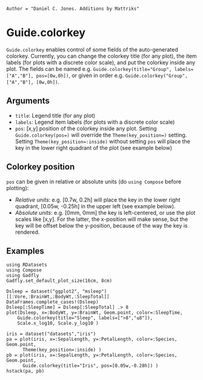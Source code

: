```@meta
Author = "Daniel C. Jones. Additions by Mattriks"
```

# Guide.colorkey

`Guide.colorkey` enables control of some fields of the auto-generated colorkey. Currently, you can change the colorkey title (for any plot), the item labels (for plots with a discrete color scale), and put the colorkey inside any plot. The fields can be named e.g. `Guide.colorkey(title="Group", labels=["A","B"], pos=[0w,0h])`, or given in order e.g. `Guide.colorkey("Group", ["A","B"], [0w,0h])`.

## Arguments
  * `title`: Legend title (for any plot)
  * `labels`: Legend item labels (for plots with a discrete color scale)
  * `pos`: [x,y] position of the colorkey inside any plot. Setting `Guide.colorkey(pos=)` will override the `Theme(key_position=)` setting. Setting `Theme(key_position=:inside)` without setting `pos` will place the key in the lower right quadrant of the plot (see example below)

## Colorkey position
`pos` can be given in relative or absolute units (do `using Compose` before plotting):  
* _Relative units_: e.g. [0.7w, 0.2h] will place the key in the lower right quadrant, [0.05w, -0.25h] in the upper left (see example below).  
* _Absolute units_: e.g. [0mm, 0mm] the key is left-centered, or use the plot scales like [x,y]. For the latter, the x-position will make sense, but the key will be offset below the y-position, because of the way the key is rendered.  


## Examples

```@setup 1
using RDatasets
using Compose
using Gadfly
Gadfly.set_default_plot_size(16cm, 8cm)
```

```@example 1
Dsleep = dataset("ggplot2", "msleep")[[:Vore,:BrainWt,:BodyWt,:SleepTotal]]
DataFrames.complete_cases!(Dsleep)
Dsleep[:SleepTime] = Dsleep[:SleepTotal] .> 8
plot(Dsleep, x=:BodyWt, y=:BrainWt, Geom.point, color=:SleepTime, 
    Guide.colorkey(title="Sleep", labels=[">8","≤8"]),
    Scale.x_log10, Scale.y_log10 )

```

```@example 1
iris = dataset("datasets","iris")
pa = plot(iris, x=:SepalLength, y=:PetalLength, color=:Species, Geom.point,
      Theme(key_position=:inside) )
pb = plot(iris, x=:SepalLength, y=:PetalLength, color=:Species, Geom.point, 
      Guide.colorkey(title="Iris", pos=[0.05w,-0.28h]) )
hstack(pa, pb)
```
